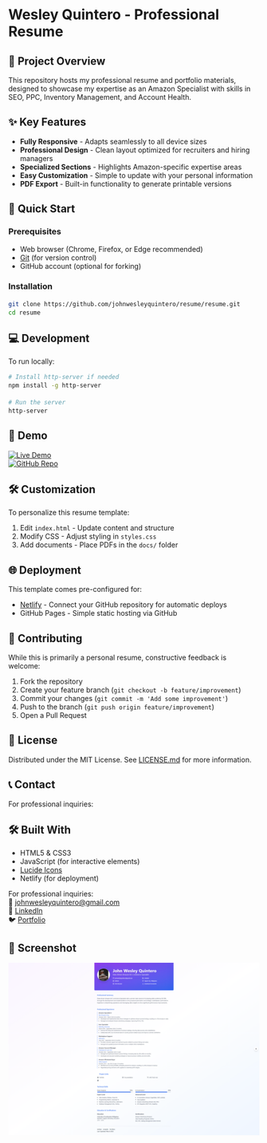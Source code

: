 # Wesley Quintero - Professional Resume

## 📝 Project Overview
This repository hosts my professional resume and portfolio materials, designed to showcase my expertise as an Amazon Specialist with skills in SEO, PPC, Inventory Management, and Account Health.

## ✨ Key Features
- **Fully Responsive** - Adapts seamlessly to all device sizes
- **Professional Design** - Clean layout optimized for recruiters and hiring managers
- **Specialized Sections** - Highlights Amazon-specific expertise areas
- **Easy Customization** - Simple to update with your personal information
- **PDF Export** - Built-in functionality to generate printable versions

## 🚀 Quick Start

### Prerequisites
- Web browser (Chrome, Firefox, or Edge recommended)
- [Git](https://git-scm.com/) (for version control)
- GitHub account (optional for forking)

### Installation
```bash
git clone https://github.com/johnwesleyquintero/resume/resume.git
cd resume
```

## 💻 Development
To run locally:
```bash
# Install http-server if needed
npm install -g http-server

# Run the server
http-server
```

## 🎯 Demo
[![Live Demo](https://img.shields.io/badge/View-Live_Demo-blue?style=for-the-badge)](https://wesley-quintero-resume.netlify.app)  
[![GitHub Repo](https://img.shields.io/badge/View-Source_Code-black?style=for-the-badge&logo=github)](https://github.com/johnwesleyquintero/resume/)

## 🛠 Customization
To personalize this resume template:

1. Edit `index.html` - Update content and structure
2. Modify CSS - Adjust styling in `styles.css`
3. Add documents - Place PDFs in the `docs/` folder

## 🌐 Deployment
This template comes pre-configured for:
- [Netlify](https://www.netlify.com/) - Connect your GitHub repository for automatic deploys
- GitHub Pages - Simple static hosting via GitHub

## 🤝 Contributing
While this is primarily a personal resume, constructive feedback is welcome:
1. Fork the repository
2. Create your feature branch (`git checkout -b feature/improvement`)
3. Commit your changes (`git commit -m 'Add some improvement'`)
4. Push to the branch (`git push origin feature/improvement`)
5. Open a Pull Request

## 📜 License
Distributed under the MIT License. See [LICENSE.md](LICENSE.md) for more information.

## 📞 Contact
For professional inquiries:  
## 🛠️ Built With
- HTML5 & CSS3
- JavaScript (for interactive elements)
- [Lucide Icons](https://lucide.dev/)
- Netlify (for deployment)

For professional inquiries:  
📧 johnwesleyquintero@gmail.com  
🔗 [LinkedIn](https://linkedin.com/in/wesleyquintero)  
🐦 [Portfolio](https://wesleyquintero.vercel.app/)  
## 📸 Screenshot
![Resume Preview](public/screenshot.png)

